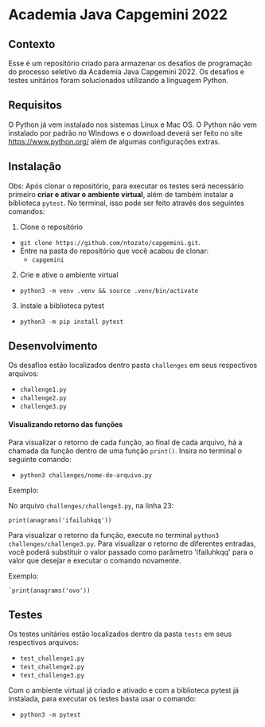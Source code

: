 # Academia Java Capgemini 2022


## Contexto

Esse é um repositório criado para armazenar os desafios de programação do processo seletivo da Academia Java Capgemini 2022. Os desafios e testes unitários foram solucionados utilizando a linguagem Python.


## Requisitos

O Python já vem instalado nos sistemas Linux e Mac OS. O Python não vem instalado por padrão no Windows e o download deverá ser feito no site https://www.python.org/ além de algumas configurações extras.


## Instalação

Obs: Após clonar o repositório, para executar os testes será necessário primeiro **criar e ativar o ambiente virtual**, além de também instalar a biblioteca `pytest`. No terminal, isso pode ser feito através dos seguintes comandos:

1. Clone o repositório

- `git clone https://github.com/ntozato/capgemini.git`.
- Entre na pasta do repositório que você acabou de clonar:
  - `capgemini`

2. Crie e ative o ambiente virtual 

- `python3 -m venv .venv && source .venv/bin/activate`

3. Instale a biblioteca pytest

- `python3 -m pip install pytest`


## Desenvolvimento

Os desafios estão localizados dentro pasta `challenges` em seus respectivos arquivos:

- `challenge1.py`
- `challenge2.py`
- `challenge3.py`

#### Visualizando retorno das funções
 
 Para visualizar o retorno de cada função, ao final de cada arquivo, há a chamada da função dentro de uma função `print()`. Insira no terminal o seguinte comando:
  
  - `python3 challenges/nome-do-arquivo.py`
 
 Exemplo: 
  
  No arquivo `challenges/challenge3.py`, na linha 23:
  
  `print(anagrams('ifailuhkqq'))`
  
  
Para visualizar o retorno da função, execute no terminal `python3 challenges/challenge3.py`. Para visualizar o retorno de diferentes entradas, você poderá substituir o valor passado como parâmetro 'ifailuhkqq' para o valor que desejar e executar o comando novamente.

  Exemplo:
  
    `print(anagrams('ovo'))  
    
 
## Testes

Os testes unitários estão localizados dentro da pasta `tests` em seus respectivos arquivos:

- `test_challenge1.py`
- `test_challenge2.py`
- `test_challenge3.py`

Com o ambiente virtual já criado e ativado e com a biblioteca pytest já instalada, para executar os testes basta usar o comando:

- `python3 -m pytest`

